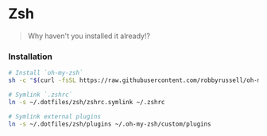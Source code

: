 
Zsh
===

> Why haven't you installed it already!?


### Installation

```bash
# Install `oh-my-zsh`
sh -c "$(curl -fsSL https://raw.githubusercontent.com/robbyrussell/oh-my-zsh/master/tools/install.sh)"

# Symlink `.zshrc`
ln -s ~/.dotfiles/zsh/zshrc.symlink ~/.zshrc

# Symlink external plugins
ln -s ~/.dotfiles/zsh/plugins ~/.oh-my-zsh/custom/plugins

```

